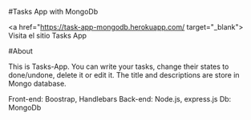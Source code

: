 #Tasks App with MongoDb

<a href="https://task-app-mongodb.herokuapp.com/ target="_blank"> Visita el sitio Tasks App</a>

#About

This is Tasks-App. You can write your tasks, change their states to done/undone, delete it or edit it. 
The title and descriptions are store in Mongo database.

Front-end: Boostrap, Handlebars
Back-end: Node.js, express.js
Db: MongoDb                                                                


